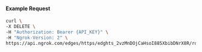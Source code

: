 <!-- Code generated for API Clients. DO NOT EDIT. -->
#### Example Request
```bash
curl \
-X DELETE \
-H "Authorization: Bearer {API_KEY}" \
-H "Ngrok-Version: 2" \
https://api.ngrok.com/edges/https/edghts_2vzMnDOjCaHsoI885XbibDNrX8R/routes/edghtsrt_2vzMnEjs6Np7Z0D23P2hg8Mi39y/traffic_policy
